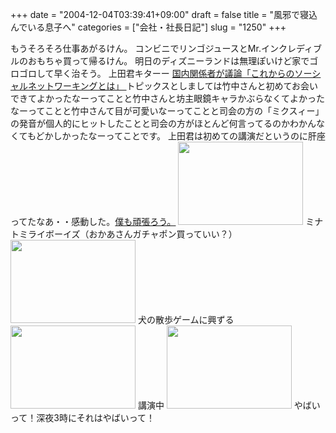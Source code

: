 +++
date = "2004-12-04T03:39:41+09:00"
draft = false
title = "風邪で寝込んでいる息子へ"
categories = ["会社・社長日記"]
slug = "1250"
+++

もうそろそろ仕事あがるけん。
コンビニでリンゴジュースとMr.インクレディブルのおもちゃ買って帰るけん。
明日のディズニーランドは無理ぽいけど家でゴロゴロして早く治そう。
上田君キターー
<a href="http://internet.watch.impress.co.jp/cda/event/2004/12/03/5652.html" target="_blank">国内関係者が議論「これからのソーシャルネットワーキングとは」 </a>
トピックスとしましては竹中さんと初めてお会いできてよかったなーってことと竹中さんと坊主眼鏡キャラかぶらなくてよかったなーってことと竹中さんて目が可愛いなーってことと司会の方の「ミクスィー」の発音が個人的にヒットしたことと司会の方がほとんど何言ってるのかわかんなくてもどかしかったなーってことです。
上田君は初めての講演だというのに肝座ってたなあ・・感動した。<a href="http://www.amazon.co.jp/exec/obidos/ASIN/4569602398/qid=1102098016/ref=sr_8_xs_ap_i1_xgl/249-2686229-7524328" target="_blank">僕も頑張ろう。</a>
<img src="http://ieiriblog.jugem.jp/?image=4067" width="200" height="133" alt="" class="pict" />
ミナトミライボーイズ（おかあさんガチャポン買っていい？）
<img src="http://ieiriblog.jugem.jp/?image=4068" width="200" height="133" alt="" class="pict" />
犬の散歩ゲームに興ずる
<img src="http://ieiriblog.jugem.jp/?image=4069" width="200" height="133" alt="" class="pict" />
講演中
<img src="http://ieiriblog.jugem.jp/?image=4070" width="200" height="133" alt="" class="pict" />
やばいって！深夜3時にそれはやばいって！
